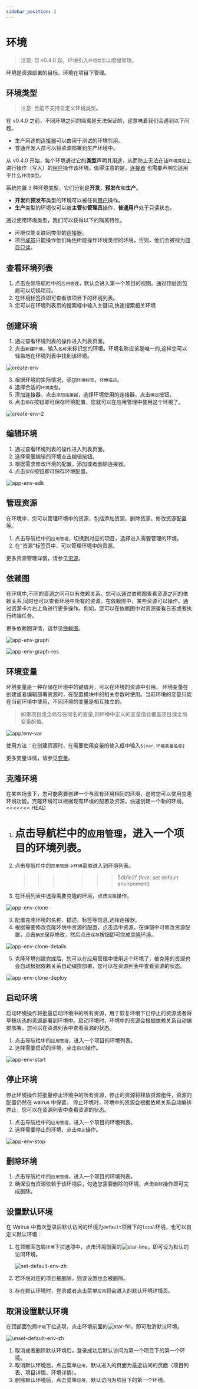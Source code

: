 ```yaml
---
sidebar_position: 2
---
```


# 环境

> 注意:
> 自 v0.4.0 起，环境引入`环境类型`以增强管理。

环境是资源部署的目标。环境在项目下管理。

## 环境类型

> 注意:
> 目前不支持自定义环境类型。

在 v0.4.0 之前，不同环境之间的隔离是无法保证的，这意味着我们会遇到以下问题。

- 生产用途的[连接器](/operation/connector)可以由用于测试的环境引用。
- 普通开发人员可以将资源部署到生产环境中。

从 v0.4.0 开始，每个环境通过它的**类型**声明其用途，从而防止无法在该`环境类型`上进行操作（写入）的[用户](/users/user)操作该环境。值得注意的是，[连接器](/operation/connector) 也需要声明它适用于什么`环境类型`。

系统内置 3 种环境类型，它们分别是**开发**，**预发布**和**生产**。

- **开发**和**预发布**类型的环境可以被任何[用户](/users/user)操作。
- **生产**类型的环境仅可以被**主管**和**管理员**操作，**普通用户**处于只读状态。

通过使用环境类型，我们可以获得以下的隔离特性。

- 环境仅能关联同类型的[连接器](/operation/connector)。
- 项目[成员](/application/project#member-management)只能操作他们角色所能操作环境类型的环境，否则，他们会被视为[项目只读](/application/project#add-members)。

## 查看环境列表

1. 点击左侧导航栏中的`应用管理`，默认会进入第一个项目的视图。通过顶层面包屑可以切换项目。
2. 在环境标签页即可查看该项目下的环境列表。
3. 您可以在环境列表页的搜索框中输入关键词,快速搜索相关环境

## 创建环境

1. 通过查看环境列表的操作进入列表页面。
2. 点击`新建环境`，输入`名称`来标识您的环境。环境名称应该是唯一的,这样您可以轻易地在环境列表中找到该环境。

![create-env](/img/v0.5.0/application/environment/env-create.png)

3. 根据环境的实际情况，添加`环境标签`，`环境描述`。
4. 选择合适的`环境类型`。
5. 添加连接器，点击`添加连接器`，选择环境使用的连接器，点击`确定`按钮。
6. 点击`保存`按钮即可保存环境配置，您就可以在应用管理中使用这个环境了。

![create-env-2](/img/v0.5.0/application/environment/env-create-2.png)

## 编辑环境

1. 通过查看环境列表的操作进入列表页面。
2. 选择需要编辑的环境点击编辑按钮。
3. 根据需求修改环境的配置，添加或者删除连接器。
4. 点击`保存`按钮即可保存环境配置。

![app-env-edit](/img/v0.5.0/application/environment/app-env-edit-en.png)

## 管理资源

在环境中，您可以管理环境中的资源，包括添加资源，删除资源，修改资源配置等。

1. 点击导航栏中的`应用管理`，切换到对应的项目，选择进入需要管理的环境。
2. 在"资源"标签页中，可以管理环境中的资源。

更多资源管理详情，请参见[资源](/application/resource)。

## 依赖图

在环境中,不同的资源之间可以有依赖关系。您可以通过依赖图查看资源之间的依赖关系,同时也可以查看环境中所有的资源。在依赖图中，某些资源可以操作，通过资源卡片右上角进行更多操作。例如，您可以在依赖图中对资源查看日志或者执行终端任务。

更多依赖图详情，请参见[依赖图](/application/graph)。

![app-env-graph](/img/v0.5.0/application/graph/app-graph-env-en.png)

![app-env-graph-res](/img/v0.4.0/application/environment/app-env-graph-res.png)

## 环境变量

环境变量是一种存储在环境中的键值对，可以在环境的资源中引用。 环境变量在创建或者编辑部署资源时，在配置模块中的相关参数时使用。当前环境的变量只能在当前环境中使用，不同环境的变量是相互独立的。

> 如果项目或全局存在同名的变量,则环境中定义的变量值会覆盖项目或全局变量的值。

![app/env-var](/img/v0.5.0/application/environment/app-env-var-en.png)

使用方法：在创建资源时，在需要使用变量的输入框中输入`${var.环境变量名称}`

更多变量详情，请参见[变量](/operation/variable)。

## 克隆环境

在某些场景下，您可能需要创建一个与现有环境相同的环境，这时您可以使用克隆环境功能。克隆环境可以根据现有环境的配置及资源，快速创建一个新的环境。
<<<<<<< HEAD

1. # 点击导航栏中的`应用管理`，进入一个项目的环境列表。

1. 点击导航栏中的`应用管理`->`环境`菜单进入到环境列表。
   > > > > > > > 5db1e2f (feat: set default environment)
1. 在环境列表中选择需要克隆的环境，点击`克隆`操作。

![app-env-clone](/img/v0.5.0/application/environment/app-env-clone-en.png)

3. 配置克隆环境的名称、描述、标签等信息,选择连接器。
4. 根据需要修改克隆环境中资源的配置，点击选中资源，在弹窗中可修改资源配置，点击`确定`保存修改，然后点击`保存`按钮即可完成克隆环境。

![app-env-clone-details](/img/v0.5.0/application/environment/app-env-clone-details-en.png)

5. 克隆环境创建完成后，您可以在应用管理中使用这个环境了，被克隆的资源也会自动根据依赖关系自动编排部署，您可以在资源列表中查看资源的状态。

![app-env-clone-deploy](/img/v0.5.0/application/environment/app-env-clone-deploy-en.png)

## 启动环境

启动环境操作将批量启动环境中的所有资源，用于恢复环境下已停止的资源或者将草稿状态的资源部署到环境中。启动环境时，环境中的资源会根据依赖关系自动编排部署，您可以在资源列表中查看资源的状态。

1. 点击导航栏中的`应用管理`，进入一个项目的环境列表。
2. 选择需要启动的环境，点击`启动`操作。

![app-env-start](/img/v0.5.0/application/environment/env-start.png)

## 停止环境

停止环境操作将批量停止环境中的所有资源，停止的资源将释放资源组件，资源的配置仍然在 walrus 中保留。 停止环境时，环境中的资源会根据依赖关系自动编排停止，您可以在资源列表中查看资源的状态。

1. 点击导航栏中的`应用管理`，进入一个项目的环境列表。
2. 选择需要停止的环境，点击`停止`操作。

![app-env-stop](/img/v0.5.0/application/environment/env-stop.png)

## 删除环境

1. 点击导航栏中的`应用管理`，进入一个项目的环境列表。
2. 确保没有资源依赖于该环境后，勾选您需要删除的环境，点击`删除`操作即可完成删除。

## 设置默认环境

在 Walrus 中首次登录后默认访问的环境为`default`项目下的`local`环境，也可以自定义默认环境：

1. 在顶部面包屑`环境`下拉选项中，点击环境前面的![star-line](/img/v0.5.0/application/environment/star-line.png)，即可设为默认的访问环境。

   ![set-default-env-zh](/img/v0.5.0/application/environment/set-default-env-zh.png)

2. 若环境对应的项目被删除，则该设置也会被删除。
3. 存在默认环境时，登录或者点击菜单`应用`将会进入的默认环境详情页。

## 取消设置默认环境

在顶部面包屑`环境`下拉选项，点击环境前面的![star-fill](/img/v0.5.0/application/environment/star-fill.png)，即可取消默认环境。

![unset-default-env-zh](/img/v0.5.0/application/environment/unset-default-env-zh.png)

1. 取消或者删除默认环境后，登录成功后默认访问为第一个项目下的第一个环境。
2. 取消默认环境后，点击菜单`应用`，默认进入的页面为最近访问的页面（项目列表、项目详情、环境详情）。
3. 删除默认环境后，点击菜单`应用`，默认访问为项目下的第一个环境。
